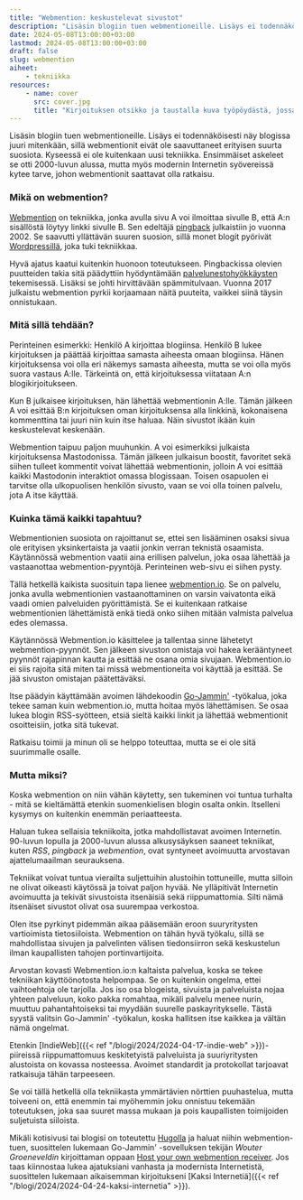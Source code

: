 ```yaml
---
title: "Webmention: keskustelevat sivustot"
description: "Lisäsin blogiin tuen webmentioneille. Lisäys ei todennäköisesti näy blogissa juuri mitenkään, sillä webmentionit eivät ole saavuttaneet erityisen suurta suosiota."
date: 2024-05-08T13:00:00+03:00
lastmod: 2024-05-08T13:00:00+03:00
draft: false
slug: webmention
aiheet:
    - tekniikka
resources:
    - name: cover
      src: cover.jpg
      title: "Kirjoituksen otsikko ja taustalla kuva työpöydästä, jossa on muistivihko, kännykkä sekä viherkasvi. Taustakuva: tr_chel"
---
```


Lisäsin blogiin tuen webmentioneille. Lisäys ei todennäköisesti näy blogissa juuri mitenkään, sillä webmentionit eivät ole saavuttaneet erityisen suurta suosiota. Kyseessä ei ole kuitenkaan uusi tekniikka. Ensimmäiset askeleet se otti 2000-luvun alussa, mutta myös modernin Internetin syövereissä kytee tarve, johon webmentionit saattavat olla ratkaisu.

<!--more-->

### Mikä on webmention?
[Webmention](https://www.w3.org/TR/webmention/) on tekniikka, jonka avulla sivu A voi ilmoittaa sivulle B, että A:n sisällöstä löytyy linkki sivulle B. Sen edeltäjä [pingback](https://en.wikipedia.org/wiki/Pingback) julkaistiin jo vuonna 2002. Se saavutti yllättävän suuren suosion, sillä monet blogit pyörivät [Wordpressillä](https://wordpress.org/), joka tuki tekniikkaa.

Hyvä ajatus kaatui kuitenkin huonoon toteutukseen. Pingbackissa olevien puutteiden takia sitä päädyttiin hyödyntämään [palvelunestohyökkäysten](https://fi.wikipedia.org/wiki/Palvelunestohy%C3%B6kk%C3%A4ys) tekemisessä. Lisäksi se johti hirvittävään spämmitulvaan. Vuonna 2017 julkaistu webmention pyrkii korjaamaan näitä puuteita, vaikkei siinä täysin onnistukaan.

### Mitä sillä tehdään?

Perinteinen esimerkki: Henkilö A kirjoittaa blogiinsa. Henkilö B lukee kirjoituksen ja päättää kirjoittaa samasta aiheesta omaan blogiinsa. Hänen kirjoituksensa voi olla eri näkemys samasta aiheesta, mutta se voi olla myös suora vastaus A:lle. Tärkeintä on, että kirjoituksessa viitataan A:n blogikirjoitukseen.

Kun B julkaisee kirjoituksen, hän lähettää webmentionin A:lle. Tämän jälkeen A voi esittää B:n kirjoituksen oman kirjoituksensa alla linkkinä, kokonaisena kommenttina tai juuri niin kuin itse haluaa. Näin sivustot ikään kuin keskustelevat keskenään.

Webmention taipuu paljon muuhunkin. A voi esimerkiksi julkaista kirjoituksensa Mastodonissa. Tämän jälkeen julkaisun boostit, favoritet sekä siihen tulleet kommentit voivat lähettää webmentionin, jolloin A voi esittää kaikki Mastodonin interaktiot omassa blogissaan. Toisen osapuolen ei tarvitse olla ulkopuolisen henkilön sivusto, vaan se voi olla toinen palvelu, jota A itse käyttää.

### Kuinka tämä kaikki tapahtuu?

Webmentionien suosiota on rajoittanut se, ettei sen lisääminen osaksi sivua ole erityisen yksinkertaista ja vaatii jonkin verran teknistä osaamista. Käytännössä webmention vaatii aina erillisen palvelun, joka osaa lähettää ja vastaanottaa webmention-pyyntöjä. Perinteinen web-sivu ei siihen pysty.

Tällä hetkellä kaikista suosituin tapa lienee [webmention.io](https://webmention.io/). Se on palvelu, jonka avulla webmentionien vastaanottaminen on varsin vaivatonta eikä vaadi omien palveluiden pyörittämistä. Se ei kuitenkaan ratkaise webmentionien lähettämistä enkä tiedä onko siihen mitään valmista palvelua edes olemassa.

Käytännössä Webmention.io käsittelee ja tallentaa sinne lähetetyt webmention-pyynnöt. Sen jälkeen sivuston omistaja voi hakea kerääntyneet pyynnöt rajapinnan kautta ja esittää ne osana omia sivujaan. Webmention.io ei siis rajoita sitä miten tai missä webmentioneita voi käyttää ja esittää. Se jää sivuston omistajan päätettäväksi.

Itse päädyin käyttämään avoimen lähdekoodin [Go-Jammin'](https://git.brainbaking.com/wgroeneveld/go-jamming) -työkalua, joka tekee saman kuin webmention.io, mutta hoitaa myös lähettämisen. Se osaa lukea blogin RSS-syötteen, etsiä sieltä kaikki linkit ja lähettää webmentionit osoitteisiin, jotka sitä tukevat.

Ratkaisu toimii ja minun oli se helppo toteuttaa, mutta se ei ole sitä suurimmalle osalle.

### Mutta miksi?
Koska webmention on niin vähän käytetty, sen tukeminen voi tuntua turhalta - mitä se kieltämättä etenkin suomenkielisen blogin osalta onkin. Itselleni kysymys on kuitenkin enemmän periaatteesta.

Haluan tukea sellaisia tekniikoita, jotka mahdollistavat avoimen Internetin. 90-luvun lopulla ja 2000-luvun alussa alkusysäyksen saaneet tekniikat, kuten *RSS*, *pingback* ja *webmention*, ovat syntyneet avoimuutta arvostavan ajattelumaailman seurauksena.

Tekniikat voivat tuntua vierailta suljettuihin alustoihin tottuneille, mutta silloin ne olivat oikeasti käytössä ja toivat paljon hyvää. Ne ylläpitivät Internetin avoimuutta ja tekivät sivustoista itsenäisiä sekä riippumattomia. Silti nämä itsenäiset sivustot olivat osa suurempaa verkostoa.

Olen itse pyrkinyt pidemmän aikaa pääsemään eroon suuryritysten vartioimista tietosiiloista. Webmention on tähän hyvä työkalu, sillä se mahdollistaa sivujen ja palvelinten välisen tiedonsiirron sekä keskustelun ilman kaupallisten tahojen portinvartijoita.

Arvostan kovasti Webmention.io:n kaltaista palvelua, koska se tekee tekniikan käyttöönotosta helpompaa. Se on kuitenkin ongelma, ettei vaihtoehtoja ole tarjolla. Jos iso osa blogeista, sivuista ja palveluista nojaa yhteen palveluun, koko pakka romahtaa, mikäli palvelu menee nurin, muuttuu pahantahtoiseksi tai myydään suurelle paskayritykselle. Tästä syystä valitsin Go-Jammin' -työkalun, koska hallitsen itse kaikkea ja vältän nämä ongelmat.

Etenkin [IndieWeb]({{< ref "/blogi/2024/2024-04-17-indie-web" >}})-piireissä riippumattomuus keskitetyistä palveluista ja suuriyritysten alustoista on kovassa nosteessa. Avoimet standardit ja protokollat tarjoavat ratkaisuja tähän tarpeeseen.

Se voi tällä hetkellä olla tekniikasta ymmärtävien nörttien puuhastelua, mutta toiveeni on, että enemmin tai myöhemmin joku onnistuu tekemään toteutuksen, joka saa suuret massa mukaan ja pois kaupallisten toimijoiden suljetuista siiloista.

Mikäli kotisivusi tai blogisi on toteutettu [Hugolla](https://gohugo.io/) ja haluat niihin webmention-tuen, suosittelen lukemaan Go-Jammin' -sovelluksen tekijän *Wouter Groeneveldin* kirjoittaman oppaan [Host your own webmention receiver](https://brainbaking.com/post/2021/05/beyond-webmention-io/).  Jos taas kiinnostaa lukea ajatuksiani vanhasta ja modernista Internetistä, suosittelen lukemaan aikaisemman kirjoitukseni [Kaksi Internetiä]({{< ref "/blogi/2024/2024-04-24-kaksi-internetia" >}}).


